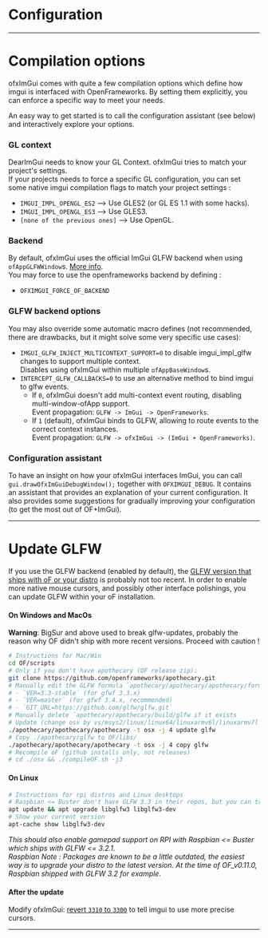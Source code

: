 # Configuration

- - - -

# Compilation options

ofxImGui comes with quite a few compilation options which define how imgui is interfaced with OpenFrameworks.
By setting them explicitly, you can enforce a specific way to meet your needs.  

An easy way to get started is to call the configuration assistant (see below) and interactively explore your options.


### GL context
DearImGui needs to know your GL Context. ofxImGui tries to match your project's settings.  
If your projects needs to force a specific GL configuration, you can set some native imgui compilation flags to match your project settings :
 - `IMGUI_IMPL_OPENGL_ES2` --> Use GLES2 (or GL ES 1.1 with some hacks).
 - `IMGUI_IMPL_OPENGL_ES3` --> Use GLES3.
 - `[none of the previous ones]` --> Use OpenGL.

### Backend
By default, ofxImGui uses the official ImGui GLFW backend when using `ofAppGLFWWindow`s. [More info](./PlatformSupport.md#backend-support-table).  
You may force to use the openframeworks backend by defining :
 - `OFXIMGUI_FORCE_OF_BACKEND`

### GLFW backend options
You may also override some automatic macro defines (not recommended, there are drawbacks, but it might solve some very specific use cases):

- `IMGUI_GLFW_INJECT_MULTICONTEXT_SUPPORT=0` to disable imgui_impl_glfw changes to support multiple context.  
  Disables using ofxImGui within multiple `ofAppBaseWindow`s.
- `INTERCEPT_GLFW_CALLBACKS=0` to use an alternative method to bind imgui to glfw events.  
   - If `0`, ofxImGui doesn't add multi-context event routing, disabling multi-window-ofApp support.  
     Event propagation: `GLFW -> ImGui -> OpenFrameworks`.
   - If `1` (default), ofxImGui binds to GLFW, allowing to route events to the correct context instances.  
     Event propagation: `GLFW -> ofxImGui -> (ImGui + OpenFrameworks)`.

### Configuration assistant
To have an insight on how your ofxImGui interfaces ImGui, you can call `gui.drawOfxImGuiDebugWindow();` together with `OFXIMGUI_DEBUG`. It contains an assistant that provides an explanation of your current configuration. It also provides some suggestions for gradually improving your configuration (to get the most out of OF+ImGui).

- - - -

# Update GLFW 

If you use the GLFW backend (enabled by default), the [GLFW version that ships with oF or your distro](./PlatformSupport.md#Glfw-version) is probably not too recent. In order to enable more native mouse cursors, and possibly other interface polishings, you can update GLFW within your oF installation.  

#### On Windows and MacOs
**Warning**: BigSur and above used to break glfw-updates, probably the reason why OF didn't ship with more recent versions. Proceed with caution !
````bash
# Instructions for Mac/Win
cd OF/scripts
# Only if you don't have apothecary (OF release zip):
git clone https://github.com/openframeworks/apothecary.git
# Manually edit the GLFW formula `apothecary/apothecary/apothecary/formulas/glfw.sh`, change to :
# - `VER=3.3-stable` (for gfwf 3.3.x)
# - `VER=master` (for gfwf 3.4.x, recommended)
# - `GIT_URL=https://github.com/glfw/glfw.git`
# Manually delete `apothecary/apothecary/build/glfw if it exists
# Update (change osx by vs/msys2/linux/linux64/linuxarmv6l/linuxarmv7l or remove `-t osx` for autoselect)
./apothecary/apothecary/apothecary -t osx -j 4 update glfw
# Copy ./apothecary/glfw to OF/libs/
./apothecary/apothecary/apothecary -t osx -j 4 copy glfw
# Recompile oF (github installs only, not releases)
# cd ./osx && ./compileOF.sh -j3
````  

#### On Linux
````bash
# Instructions for rpi distros and Linux desktops
# Raspbian <= Buster don't have GLFW 3.3 in their repos, but you can try.
apt update && apt upgrade libglfw3 libglfw3-dev
# Show your current version
apt-cache show libglfw3-dev
````  
_This should also enable gamepad support on RPI with Raspbian <= Buster which ships with GLFW <= 3.2.1._  
_Raspbian Note : Packages are known to be a little outdated, the easiest way is to upgrade your distro to the latest version. At the time of OF_v0.11.0, Raspbian shipped with GLFW 3.2 for example._

#### After the update
Modify ofxImGui: [revert `3310` to `3300`](https://github.com/ocornut/imgui/blob/dd4ca70b0d612038edadcf37bf601c0f21206d28/backends/imgui_impl_glfw.cpp#L62) to tell imgui to use more precise cursors.

- - - -

